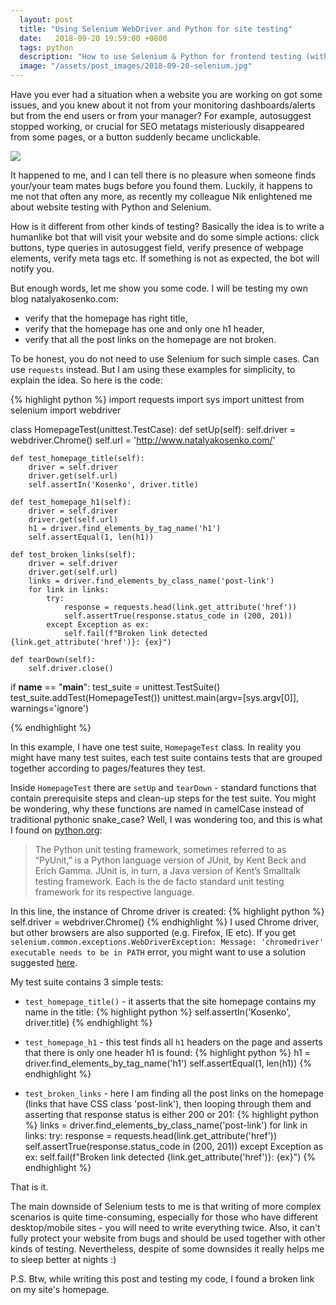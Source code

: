 ```yaml
---
  layout: post
  title: "Using Selenium WebDriver and Python for site testing"
  date:   2018-09-20 19:59:00 +0800
  tags: python
  description: "How to use Selenium & Python for frontend testing (with code examples)"
  image: "/assets/post_images/2018-09-20-selenium.jpg"
---
```


Have you ever had a situation when a website you are working on got some issues, and you knew about it not from your monitoring dashboards/alerts but from the end users or from your manager? For example, autosuggest stopped working, or crucial for SEO metatags misteriously disappeared from some pages, or a button suddenly became unclickable.

<img src="{{ site.url }}/assets/post_images/2018-09-20-software-bugs.jpg" style="display:block"/>

It happened to me, and I can tell there is no pleasure when someone finds your/your team mates bugs before you found them. Luckily, it happens to me not that often any more, as recently my colleague Nik enlightened me about website testing with Python and Selenium.

How is it different from other kinds of testing? Basically the idea is to write a humanlike bot that will visit your website and do some simple actions: click buttons, type queries in autosuggest field, verify presence of webpage elements, verify meta tags etc. If something is not as expected, the bot will notify you.

But enough words, let me show you some code. I will be testing my own blog natalyakosenko.com:
- verify that the homepage has right title,
- verify that the homepage has one and only one h1 header,
- verify that all the post links on the homepage are not broken.

To be honest, you do not need to use Selenium for such simple cases. Can use `requests` instead. But I am using these examples for simplicity, to explain the idea. So here is the code:

{% highlight python %}
import requests
import sys
import unittest
from selenium import webdriver


class HomepageTest(unittest.TestCase):
    def setUp(self):
        self.driver = webdriver.Chrome()
        self.url = 'http://www.natalyakosenko.com/'

    def test_homepage_title(self):
        driver = self.driver
        driver.get(self.url)
        self.assertIn('Kosenko', driver.title)

    def test_homepage_h1(self):
        driver = self.driver
        driver.get(self.url)
        h1 = driver.find_elements_by_tag_name('h1')
        self.assertEqual(1, len(h1))

    def test_broken_links(self):
        driver = self.driver
        driver.get(self.url)
        links = driver.find_elements_by_class_name('post-link')
        for link in links:
            try:
                response = requests.head(link.get_attribute('href'))
                self.assertTrue(response.status_code in (200, 201))
            except Exception as ex:
                self.fail(f"Broken link detected {link.get_attribute('href')}: {ex}")

    def tearDown(self):
        self.driver.close()


if __name__ == "__main__":
    test_suite = unittest.TestSuite()
    test_suite.addTest(HomepageTest())
    unittest.main(argv=[sys.argv[0]], warnings='ignore')

{% endhighlight %}

In this example, I have one test suite, `HomepageTest` class. In reality you might have many test suites, each test suite contains tests that are grouped together according to pages/features they test.

Inside `HomepageTest` there are `setUp` and `tearDown` - standard functions that contain prerequisite steps and clean-up steps for the test suite. You might be wondering, why these functions are named in camelCase instead of traditional pythonic snake_case? Well, I was wondering too, and this is what I found on [python.org](https://docs.python.org/3.1/library/unittest.html):

> The Python unit testing framework, sometimes referred to as “PyUnit,” is a Python language version of JUnit, by Kent Beck and Erich Gamma. JUnit is, in turn, a Java version of Kent’s Smalltalk testing framework. Each is the de facto standard unit testing framework for its respective language.

In this line, the instance of Chrome driver is created:
{% highlight python %}
self.driver = webdriver.Chrome()
{% endhighlight %}
I used Chrome driver, but other browsers are also supported (e.g. Firefox, IE etc). If you get `selenium.common.exceptions.WebDriverException: Message: 'chromedriver' executable needs to be in PATH` error, you might want to use a solution suggested [here](https://stackoverflow.com/questions/29858752/error-message-chromedriver-executable-needs-to-be-available-in-the-path).

My test suite contains 3 simple tests:

- `test_homepage_title()` - it asserts that the site homepage contains my name in the title:
{% highlight python %}
self.assertIn('Kosenko', driver.title)
{% endhighlight %}

- `test_homepage_h1` - this test finds all `h1` headers on the page and asserts that there is only one header h1 is found:
{% highlight python %}
h1 = driver.find_elements_by_tag_name('h1')
self.assertEqual(1, len(h1))
{% endhighlight %}

- `test_broken_links` - here I am finding all the post links on the homepage (links that have CSS class 'post-link'), then looping through them and asserting that response status is either 200 or 201:
{% highlight python %}
links = driver.find_elements_by_class_name('post-link')
for link in links:
    try:
        response = requests.head(link.get_attribute('href'))
        self.assertTrue(response.status_code in (200, 201))
    except Exception as ex:
        self.fail(f"Broken link detected {link.get_attribute('href')}: {ex}")
{% endhighlight %}

That is it.

The main downside of Selenium tests to me is that writing of more complex scenarios is quite time-consuming, especially for those who have different desktop/mobile sites - you will need to write everything twice. Also, it can't fully protect your website from bugs and should be used together with other kinds of testing. Nevertheless, despite of some downsides it really helps me to sleep better at nights :)

P.S. Btw, while writing this post and testing my code, I found a broken link on my site's homepage.
